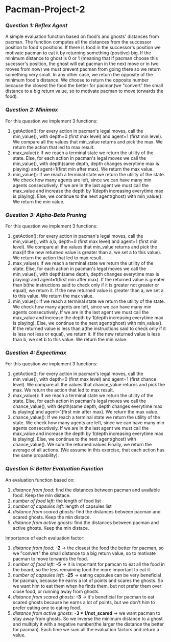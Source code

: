 # Pacman-Project-2 

### ***Question 1: Reflex Agent***

A simple evaluation function based on food's and ghosts' distances from pacman. The function computes all the distances from the successor position to food's positions. If there is food in the successor's position we motivate pacman to eat it by returning something (positive) big. If the minimum distance to ghost is 0 or 1 (meaning that if pacman choose this sucessor's position, the ghost will eat pacman in the next move or in two moves from now) we must prevent pacman from going there so we return something very small. In any other case, we return the opposite of the minimum food's distance. We choose to return the opposite number because the closest the food the better for pacman(we "convert" the small distance to a big return value, so to motivate pacman to move torwards the food).  

### ***Question 2: Minimax***

For this question we implement 3 functions:

1. getAction(): for every action in pacman's legal moves, call the min_value(), with depth=0 (first max level) and agent=1 (first min level). We compare all the values that min_value returns and pick the max. We return the action that led to max result.
2. max_value(): If we reach a terminal state we return the utility of the state. Else, for each action in pacman's legal moves we call the min_value(), with depth(same depth, depth changes everytime max is playing) and agent=1(first min after max). We return the max value.
3. min_value(): If we reach a terminal state we return the utility of the state. We check how many agents are left, since we can have many min agents consecutively. If we are in the last agent we must call the max_value and increase the depth by 1(depth increasing everytime max is playing). Else, we continue to the next agent(ghost) with min_value(). We return the min value.  

### ***Question 3: Alpha-Beta Pruning*** 

For this question we implement 3 functions:

1. getAction(): for every action in pacman's legal moves, call the min_value(), with a,b, depth=0 (first max level) and agent=1 (first min level). We compare all the values that min_value returns and pick the max(if the new returned value is greater than a, we set a to this value). We return the action that led to max result.
2. max_value(): If we reach a terminal state we return the utility of the state. Else, for each action in pacman's legal moves we call the min_value(), with depth(same depth, depth changes everytime max is playing) and agent=1(first min after max). If the returned value is greater than b(the instructions said to check only if it is greater not greater or equal), we return it. If the new returned value is greater than a, we set a to this value. We return the max value.
3. min_value(): If we reach a terminal state we return the utility of the state. We check how many agents are left, since we can have many min agents consecutively. If we are in the last agent we must call the max_value and increase the depth by 1(depth increasing everytime max is playing). Else, we continue to the next agent(ghost) with min_value(). If the returned value is less than a(the instructions said to check only if it is less not less or equal), we return it. If the new returned value is less than b, we set b to this value. We return the min value.  

### ***Question 4: Expectimax***  

For this question we implement 3 functions:

1. getAction(): for every action in pacman's legal moves, call the min_value(), with depth=0 (first max level) and agent=1 (first chance level). We compare all the values that chance_value returns and pick the max. We return the action that led to max result.
2. max_value(): If we reach a terminal state we return the utility of the state. Else, for each action in pacman's legal moves we call the chance_value(), with depth(same depth, depth changes everytime max is playing) and agent=1(first min after max). We return the max value.
3. chance_value(): If we reach a terminal state we return the utility of the state. We check how many agents are left, since we can have many min agents consecutively. If we are in the last agent we must call the max_value and increase the depth by 1(depth increasing everytime max is playing). Else, we continue to the next agent(ghost) with chance_value(). We sum the returned values.Finally, we return the average of all actions. (We assume in this exercise, that each action has the same propability).  

### ***Question 5: Better Evaluation Function***

An evaluation function based on:
1. *distance from food:* find the distances between pacman and available food. Keep the min distace. 
2. *number of food left:* the length of food list
3. *number of capsules left:* length of capsules list
4. *distance from scared ghosts:* find the distances between pacman and scared ghosts. Keep the min distace.
5. *distance from active ghosts:* find the distances between pacman and active ghosts. Keep the min distace.  

Importance of each evaluation factor:
1. *distance from food:* **-2** -> the closest the food the better for pacman, so we "convert" the small distance to a big return value, so to motivate pacman to move torwards the food.
2. *number of food left:* **-5** -> it is important for pamcan to eat all the food in the board, so the less remaining food the more important to eat it.
3. *number of capsules left:* **-25** -> eating capsules can be very beneficial for pacman, because he earns a lot of points and scares the ghosts. So we want him to eat them when he finds them, but not prefer them over close food, or running away from ghosts. 
4. *distance from scared ghosts:* **-3** -> it's beneficial for pacman to eat scared ghosts because he earns a lot of points, but we don't him to prefer eating one to eating food. 
5. *distance from active ghosts:* **-3 * 1/not_scared** -> we want pacman to stay away from ghosts. So we inverse the minimum distance to a ghost and multiply it with a negative number(the larger the distance the better for pacman).
Each time we sum all the evaluation factors and return a value.
